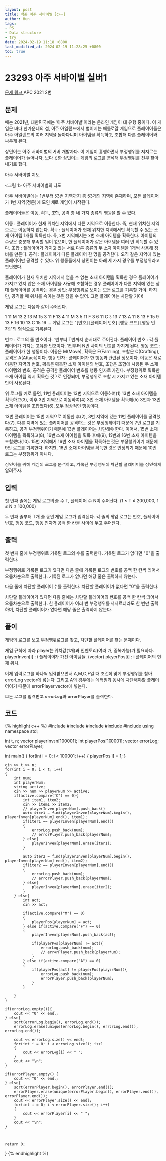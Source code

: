 ```yaml
---
layout: post
title: 백준 아주 서바이벌 [c++]
author: Hun
tags:
- PS
- Data structure
- try
date: 2024-02-19 11:18 +0800
last_modified_at: 2024-02-19 11:28:25 +0800
toc: true
---
```


# 23293 아주 서바이벌 실버1

<a href="https://www.acmicpc.net/problem/23293"> 문제 링크 </a>
APC 2021 2번

## 문제
때는 2021년, 대한민국에는 '아주 서바이벌'이라는 온라인 게임이 대 유행 중이다. 이 게임은 바다 한가운데의 섬, 아주 아일랜드에서 벌어지는 배틀로얄 게임으로 플레이어들은 아주 아일랜드의 여러 지역을 돌아다니며 아이템을 획득하고, 조합해 다른 플레이어와 싸우게 된다.

상민이는 아주 서바이벌의 서버 개발자다. 이 게임이 흥행하면서 부정행위를 저지르는 플레이어가 늘어나자, 보다 못한 상민이는 게임의 로그를 분석해 부정행위를 전부 찾아내기로 했다.

아주 서바이벌 지도

<그림 1> 아주 서바이벌의 지도

아주 서바이벌에는 1번부터 53번 지역까지 총 53개의 지역이 존재하며, 모든 플레이어가 1번 지역(정문)에 모인 채로 게임이 시작된다.

플레이어들은 이동, 획득, 조합, 공격 총 네 가지 종류의 행동을 할 수 있다.

이동 : 플레이어가 현재 위치한 지역에서 다른 지역으로 이동한다. 즉, 현재 위치한 지역으로는 이동하지 않는다.
획득 : 플레이어가 현재 위치한 지역에서만 획득할 수 있는 소재 아이템 1개를 획득한다. 즉, x번 지역에서는 x번 소재 아이템을 획득한다. 아이템의 수량은 충분해 부족할 일이 없으며, 한 플레이어가 같은 아이템을 여러 번 획득할 수 있다.
조합 : 플레이어가 가지고 있는 서로 다른 종류의 두 소재 아이템을 1개씩 사용해 장비를 만든다.
공격 : 플레이어가 다른 플레이어 한 명을 공격한다. 오직 같은 지역에 있는 플레이어만 공격할 수 있다.
위 행동들에서 상민이는 아래 세 가지 경우를 부정행위라고 판단했다.

플레이어가 현재 위치한 지역에서 얻을 수 없는 소재 아이템을 획득한 경우
플레이어가 가지고 있지 않은 소재 아이템을 사용해 조합하는 경우
플레이어가 다른 지역에 있는 상대 플레이어를 공격하는 경우
상민: 부정행위로 보이는 모든 로그를 기록할 거야. 하지만, 공격할 때 위치를 속이는 것은 참을 수 없어. 그런 플레이어는 차단할 거야!

게임 로그는 다음과 같이 주어진다.

1 11 M 13
2 13 M 15
3 11 F 13
4 11 M 3
5 11 F 3
6 11 C 3 13
7 13 A 11
8 13 F 15
9 13 F 16
10 13 C 15 16
...
게임 로그는 "[번호] [플레이어 번호] [행동 코드] [행동 인자]"의 형식으로 기록된다.

번호 : 로그의 줄 번호이다. 1번부터 T번까지 순서대로 주어진다.
플레이어 번호 : 각 플레이어가 가지는 고유한 번호이다. 1번부터 N번 사이의 번호를 가지게 된다.
행동 코드 : 플레이어가 한 행동이다. 이동은 M(Move), 획득은 F(Farming), 조합은 C(Crafting), 공격은 A(Attack)이다.
행동 인자 : 플레이어가 한 행동과 관련된 정보이다. 이동은 새로 이동한 지역의 번호, 획득은 획득한 소재 아이템의 번호, 조합은 조합에 사용된 두 소재 아이템의 번호, 공격은 공격한 플레이어 번호를 행동 인자로 가진다.
부정행위로 획득한 소재 아이템 역시 획득한 것으로 인정되며, 부정행위로 조합 시 가지고 있는 소재 아이템만이 사용된다.

위 로그를 예로 들면, 11번 플레이어는 13번 지역으로 이동하여(1) 13번 소재 아이템을 획득하고(3), 이후 3번 지역으로 이동하여(4) 3번 소재 아이템을 획득해(5) 3번과 13번 소재 아이템을 조합했다(6). 모두 정상적인 행동이다.

13번 플레이어는 15번 지역으로 이동한 후(2), 3번 지역에 있는 11번 플레이어를 공격했다(7). 다른 지역에 있는 플레이어를 공격하는 것은 부정행위이기 때문에 7번 로그를 기록하고, 공격 부정행위이기 때문에 13번 플레이어는 차단해야 한다. 이어서, 15번 소재 아이템을 획득하고(8), 16번 소재 아이템을 획득 후에(9), 15번과 16번 소재 아이템을 조합했다(10). 15번 지역에서 16번 소재 아이템을 획득하는 것은 부정행위이기 때문에 9번 로그를 기록한다. 하지만, 16번 소재 아이템을 획득한 것은 인정되기 때문에 10번 로그는 부정행위가 아니다.

상민이를 위해 게임의 로그를 분석하고, 기록된 부정행위와 차단할 플레이어를 상민에게 알려주자.

## 입력
첫 번째 줄에는 게임 로그의 줄 수 T, 플레이어 수 N이 주어진다. (1 ≤ T ≤ 200,000, 1 ≤ N ≤ 100,000)

두 번째 줄부터 T개 줄 동안 게임 로그가 입력된다. 각 줄의 게임 로그는 번호, 플레이어 번호, 행동 코드, 행동 인자가 공백 한 칸을 사이에 두고 주어진다.

## 출력
첫 번째 줄에 부정행위로 기록된 로그의 수를 출력한다. 기록된 로그가 없다면 "0"을 출력한다.

부정행위로 기록된 로그가 있다면 다음 줄에 기록된 로그의 번호를 공백 한 칸씩 띄어서 오름차순으로 출력한다. 기록된 로그가 없다면 해당 줄은 출력하지 않는다.

다음 줄에 차단할 플레이어 수를 출력한다. 차단할 플레이어가 없다면 "0"을 출력한다.

차단할 플레이어가 있다면 다음 줄에는 차단할 플레이어의 번호를 공백 한 칸씩 띄어서 오름차순으로 출력한다. 한 플레이어가 여러 번 부정행위를 저지르더라도 한 번만 출력하며, 차단할 플레이어가 없다면 해당 줄은 출력하지 않는다.

## 풀이

게임의 로그를 보고 부정행위로그를 찾고, 차단할 플레이어를 찾는 문제이다.

게임 규칙에 따라 player는 위치값(1개)과 인벤토리(여러 개, 중복가능)가 필요하다.<br />
playerInven[i] : i 플레이어가 가진 아이템들. (vector)
playerPos[i] : i 플레이어의 현재 위치.

이제 입력로그를 하나씩 입력받으면서 A,M,C,F일 때 조건에 맞게 부정행위를 찾아 errorLog vector에 넣는다.
그리고 A의 경우에는 에러임과 동시에 차단해야할 플레이어이기 때문에 errorPlayer vector에 넣는다.

모든 로그를 입력받고 errorLog와 errorPlayer를 출력한다.


## 코드
{% highlight c++ %}
#include <iostream>
#include <vector>
#include <string>
#include <algorithm>
#include <iterator>
using namespace std;

int t, n;
vector<int> playerInven[100001];
int playerPos[100001];
vector<int> errorLog;
vector<int> errorPlayer;

int main()
{
    for(int i = 0; i < 100001; i++)
    {
        playerPos[i] = 1;
    }

    cin >> t >> n;
    for(int i = 0; i < t; i++)
    {
        int num;
        int playerNum;
        string active;
        cin >> num >> playerNum >> active;
        if(active.compare("C") == 0){
            int item1, item2;
            cin >> item1 >> item2;
            // playerInven[playerNum].push_back()
            auto iter1 = find(playerInven[playerNum].begin(), playerInven[playerNum].end(), item1);
            if(iter1 == playerInven[playerNum].end())
            {
                errorLog.push_back(num);
                // errorPlayer.push_back(playerNum);
            } else{
                playerInven[playerNum].erase(iter1);
            }

            auto iter2 = find(playerInven[playerNum].begin(), playerInven[playerNum].end(), item2);
            if(iter2 == playerInven[playerNum].end())
            {
                errorLog.push_back(num);
                // errorPlayer.push_back(playerNum);
            } else{
                playerInven[playerNum].erase(iter2);
            }
        } else{
            int act;
            cin >> act;

            if(active.compare("M") == 0)
            {
                playerPos[playerNum] = act;
            } else if(active.compare("F") == 0)
            {
                playerInven[playerNum].push_back(act);

                if(playerPos[playerNum] != act){
                    errorLog.push_back(num);
                    // errorPlayer.push_back(playerNum);
                }
            } else if(active.compare("A") == 0)
            {
                if(playerPos[act] != playerPos[playerNum]){
                    errorLog.push_back(num);
                    errorPlayer.push_back(playerNum);
                }
            }

        }
    }
    
    if(errorLog.empty()){
        cout << "0" << endl;
    } else{
        sort(errorLog.begin(), errorLog.end());
        errorLog.erase(unique(errorLog.begin(), errorLog.end()), errorLog.end());

        cout << errorLog.size() << endl;
        for(int i = 0; i < errorLog.size(); i++)
        {
            cout << errorLog[i] << " ";
        }
        cout << "\n";
    }

    if(errorPlayer.empty()){
        cout << "0" << endl;
    } else{
        sort(errorPlayer.begin(), errorPlayer.end());
        errorPlayer.erase(unique(errorPlayer.begin(), errorPlayer.end()), errorPlayer.end());
        cout << errorPlayer.size() << endl;
        for(int i = 0; i < errorPlayer.size(); i++)
        {
            cout << errorPlayer[i] << " ";
        }
        cout << "\n";
    }



    return 0;
}
{% endhighlight %}